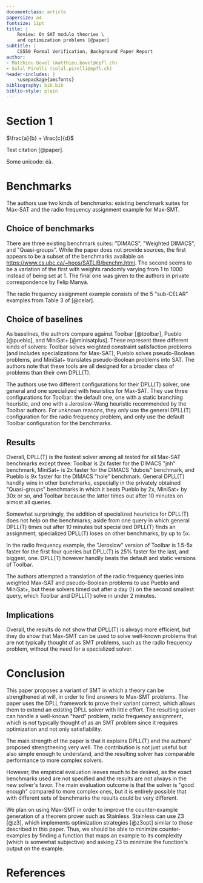 ```yaml
---
documentclass: article
papersize: a4
fontsize: 11pt
title: |
    Review: On SAT modulo theories \
    and optimization problems [@paper]
subtitle: |
    CS550 Formal Verification, Background Paper Report
author:
- Matthieu Bovel (matthieu.bovel@epfl.ch)
- Solal Pirelli (solal.pirelli@epfl.ch)
header-includes: |
    \usepackage{amsfonts}
bibliography: bib.bib
biblio-style: plain
---
```


# Section 1

$\frac{a}{b} + \frac{c}{d}$

Test citation [@paper].

Some unicode: éà.

# Benchmarks

The authors use two kinds of benchmarks: existing benchmark suites for Max-SAT and the radio frequency assignment example for Max-SMT.

## Choice of benchmarks

There are three existing benchmark suites: "DIMACS", "Weighted DIMACS", and "Quasi-groups".
While the paper does not provide sources, the first appears to be a subset of the benchmarks available on https://www.cs.ubc.ca/~hoos/SATLIB/benchm.html.
The second seems to be a variation of the first with weights randomly varying from 1 to 1000 instead of being set at 1.
The final one was given to the authors in private correspondence by Felip Manyà.

The radio frequency assignment example consists of the 5 "sub-CELAR" examples from Table 3 of [@celar].

## Choice of baselines

As baselines, the authors compare against Toolbar [@toolbar], Pueblo [@pueblo], and MiniSat+ [@minisatplus].
These represent three different kinds of solvers: Toolbar solves weighted constraint satisfaction problems (and includes specializations for Max-SAT),
Pueblo solves pseudo-Boolean problems, and MiniSat+ translates pseudo-Boolean problems into SAT.
The authors note that these tools are all designed for a broader class of problems than their own DPLL(T).

The authors use two different configurations for their DPLL(T) solver, one general and one specialized with heuristics for Max-SAT.
They use three configurations for Toolbar: the default one, one with a static branching heuristic, and one with a Jeroslow-Wang heuristic recommended by the Toolbar authors.
For unknown reasons, they only use the general DPLL(T) configuration for the radio frequency problem, and only use the default Toolbar configuration for the benchmarks.

## Results

Overall, DPLL(T) is the fastest solver among all tested for all Max-SAT benchmarks except three: Toolbar is 2x faster for the DIMACS "jnh" benchmark,
MiniSat+ is 2x faster for the DIMACS "dubois" benchmark, and Pueblo is 9x faster for the DIMACS "hole" benchmark. General DPLL(T) handily wins in other benchmarks,
especially in the privately obtained "Quasi-groups" benchmarks in which it beats Pueblo by 2x, MiniSat+ by 30x or so, and Toolbar because the latter times out after 10 minutes on almost all queries.

Somewhat surprisingly, the addition of specialized heuristics for DPLL(T) does not help on the benchmarks; aside from one query in which general DPLL(T) times out after 10 minutes but
specialized DPLL(T) finds an assignment, specialized DPLL(T) loses on other benchmarks, by up to 5x.

In the radio frequency example, the "Jeroslow" version of Toolbar is 1.5-5x faster for the first four queries but DPLL(T) is 25% faster for the last, and biggest, one.
DPLL(T) however handily beats the default and static versions of Toolbar.

The authors attempted a translation of the radio frequency queries into weighted Max-SAT and pseudo-Boolean problems to use Pueblo and MiniSat+, but these solvers
timed out after a day (!) on the second smallest query, which Toolbar and DPLL(T) solve in under 2 minutes.

## Implications

Overall, the results do not show that DPLL(T) is always more efficient, but they do show that Max-SMT can be used to solve well-known problems that are not typically
thought of as SMT problems, such as the radio frequency problem, without the need for a specialized solver.


# Conclusion

This paper proposes a variant of SMT in which a theory can be strengthened at will, in order to find answers to Max-SMT problems.
The paper uses the DPLL framework to prove their variant correct, which allows them to extend an existing DPLL solver with little effort.
The resulting solver can handle a well-known "hard" problem, radio frequency assignment, which is not typically thought of as an SMT problem
since it requires optimization and not only satisfiability.

The main strength of the paper is that it explains DPLL(T) and the authors' proposed strengthening very well. The contribution is not just useful
but also simple enough to understand, and the resulting solver has comparable performance to more complex solvers.

However, the empirical evaluation leaves much to be desired, as the exact benchmarks used are not specified and the results are not always
in the new solver's favor. The main evaluation outcome is that the solver is "good enough" compared to more complex ones,
but it is entirely possible that with different sets of benchmarks the results could be very different.

We plan on using Max-SMT in order to improve the counter-example generation of a theorem prover such as Stainless.
Stainless can use Z3 [@z3], which implements optimization strategies [@z3opt] similar to those described in this paper.
Thus, we should be able to minimize counter-examples by finding a function that maps an example to its complexity (which is somewhat subjective) and asking Z3 to minimize
the function's output on the example.


# References
